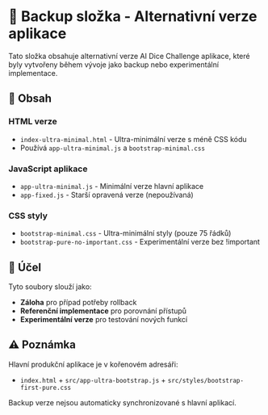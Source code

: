 # 📂 Backup složka - Alternativní verze aplikace

Tato složka obsahuje alternativní verze AI Dice Challenge aplikace, které byly vytvořeny během vývoje jako backup nebo experimentální implementace.

## 📄 Obsah

### HTML verze
- `index-ultra-minimal.html` - Ultra-minimální verze s méně CSS kódu
- Používá `app-ultra-minimal.js` a `bootstrap-minimal.css`

### JavaScript aplikace  
- `app-ultra-minimal.js` - Minimální verze hlavní aplikace
- `app-fixed.js` - Starší opravená verze (nepoužívaná)

### CSS styly
- `bootstrap-minimal.css` - Ultra-minimální styly (pouze 75 řádků)
- `bootstrap-pure-no-important.css` - Experimentální verze bez !important

## 🎯 Účel

Tyto soubory slouží jako:
- **Záloha** pro případ potřeby rollback
- **Referenční implementace** pro porovnání přístupů
- **Experimentální verze** pro testování nových funkcí

## ⚠️ Poznámka

Hlavní produkční aplikace je v kořenovém adresáři:
- `index.html` + `src/app-ultra-bootstrap.js` + `src/styles/bootstrap-first-pure.css`

Backup verze nejsou automaticky synchronizované s hlavní aplikací.
